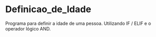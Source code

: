 # Definicao_de_Idade
Programa para definir a idade de uma pessoa. Utilizando IF / ELIF e o operador lógico AND.
